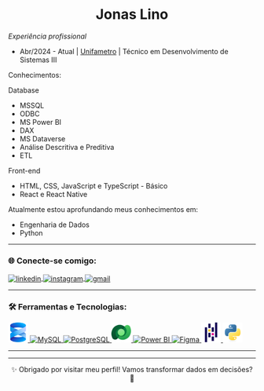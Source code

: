 <h1 align="center">Jonas Lino</h1>

*Experiência profissional*

- Abr/2024 - Atual | [Unifametro](https://unifametro.edu.br/) | Técnico em Desenvolvimento de Sistemas III

Conhecimentos:

Database
- MSSQL
- ODBC
- MS Power BI
- DAX
- MS Dataverse
- Análise Descritiva e Preditiva
- ETL

Front-end
- HTML, CSS, JavaScript e TypeScript - Básico
- React e React Native


Atualmente estou aprofundando meus conhecimentos em:
- Engenharia de Dados
- Python

---

<h3 align="left">🌐 Conecte-se comigo:</h3>
<p align="left">
  <a href="https://www.linkedin.com/in/jonaslino/" target="_blank">
    <img align="center" src="https://raw.githubusercontent.com/rahuldkjain/github-profile-readme-generator/master/src/images/icons/Social/linked-in-alt.svg" alt="linkedin" height="30" width="40" />
  </a>
  <a href="https://instagram.com/jonas.linoo" target="_blank">
    <img align="center" src="https://raw.githubusercontent.com/rahuldkjain/github-profile-readme-generator/master/src/images/icons/Social/instagram.svg" alt="instagram" height="30" width="40" />
  </a>
  <a href="mailto:jonasplino@gmail.com" target="_blank">
    <img align="center" src="https://raw.githubusercontent.com/gauravghongde/social-icons/master/SVG/Color/Gmail.svg" alt="gmail" height="30" width="40" />
  </a>
</p>


---

<h3 align="left">🛠️ Ferramentas e Tecnologias:</h3>
<p align="left">

  <!-- SSMS -->
  <a href="https://www.microsoft.com/en-us/sql-server" target="_blank" rel="noreferrer">
    <img src="https://github.com/JonasLino/image/blob/e8512da625587ebee69456615764b263eedc0b43/ssms.svg" alt="SQL Server" width="40" height="40"/>
  </a>

  <!-- MySQL -->
  <a href="https://www.mysql.com/" target="_blank" rel="noreferrer">
    <img src="https://www.vectorlogo.zone/logos/mysql/mysql-icon.svg" alt="MySQL" width="40" height="40"/>
  </a>

  <!-- PostgreSQL -->
  <a href="https://www.postgresql.org" target="_blank" rel="noreferrer">
    <img src="https://www.vectorlogo.zone/logos/postgresql/postgresql-icon.svg" alt="PostgreSQL" width="40" height="40"/>
  </a>

  <!-- Dataverse -->
  <a href="https://learn.microsoft.com/pt-br/power-apps/maker/data-platform/data-platform-intro" target="_blank" rel="noreferrer">
    <img src="https://raw.githubusercontent.com/JonasLino/image/0065a4f28a0fe55a1af12e10c5d812a9037e3508/dataverse.svg" alt="Dataverse" width="40" height="40"/>
  </a>

  <!-- Power BI -->
  <a href="https://powerbi.microsoft.com/" target="_blank" rel="noreferrer">
    <img src="https://upload.wikimedia.org/wikipedia/commons/c/cf/New_Power_BI_Logo.svg" alt="Power BI" width="40" height="40"/>
  </a>

  <!-- Figma -->
  <a href="https://www.figma.com/" target="_blank" rel="noreferrer">
    <img src="https://www.vectorlogo.zone/logos/figma/figma-icon.svg" alt="Figma" width="40" height="40"/>
  </a>

  <!-- Pandas -->
  <a href="https://pandas.pydata.org/" target="_blank" rel="noreferrer">
    <img src="https://raw.githubusercontent.com/devicons/devicon/2ae2a900d2f041da66e950e4d48052658d850630/icons/pandas/pandas-original.svg" alt="Pandas" width="40" height="40"/>
  </a>

  <!-- Python -->
  <a href="https://www.python.org/" target="_blank" rel="noreferrer">
    <img src="https://raw.githubusercontent.com/devicons/devicon/master/icons/python/python-original.svg" alt="Python" width="40" height="40"/>
  </a>

</p>



---



---

<p align="center">✨ Obrigado por visitar meu perfil! Vamos transformar dados em decisões? 🚀</p>
